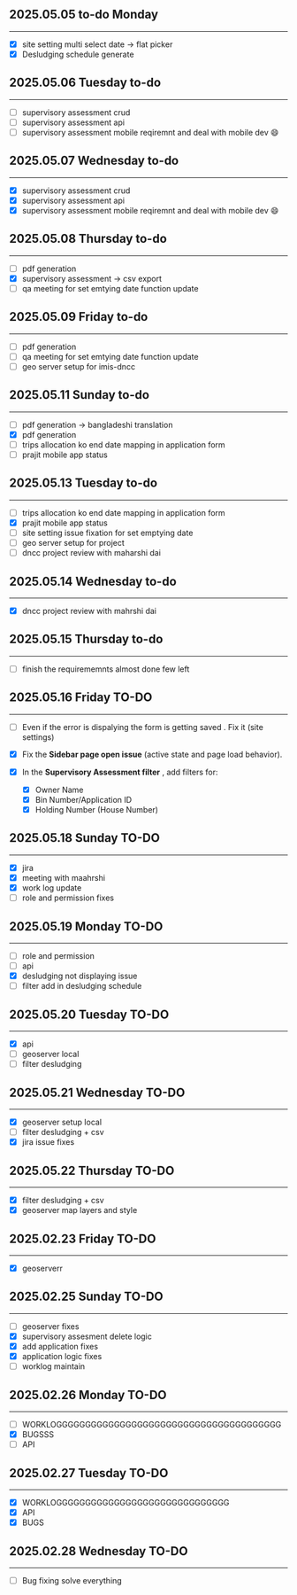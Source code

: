 ## 2025.05.05 to-do Monday

---

* [X] site setting multi select date  -> flat picker
* [X] Desludging schedule generate

## 2025.05.06 Tuesday to-do

---

* [ ] supervisory assessment crud
* [ ] supervisory assessment api
* [ ] supervisory assessment mobile reqiremnt and deal with mobile dev 😄

## 2025.05.07 Wednesday to-do

---

* [X] supervisory assessment crud
* [X] supervisory assessment api
* [X] supervisory assessment mobile reqiremnt and deal with mobile dev 😄

## 2025.05.08 Thursday to-do

---

* [ ] pdf generation
* [X] supervisory assessment -> csv export
* [ ] qa meeting for set emtying date function update

## 2025.05.09 Friday to-do

---

* [ ] pdf generation
* [ ] qa meeting for set emtying date function update
* [ ] geo server setup for imis-dncc

## 2025.05.11 Sunday to-do

---

* [ ] pdf generation -> bangladeshi  translation
* [X] pdf generation
* [ ] trips allocation ko end date mapping in application form
* [ ] prajit mobile app status

## 2025.05.13 Tuesday to-do

---

* [ ] trips allocation ko end date mapping in application form
* [X] prajit mobile app status
* [ ] site setting issue fixation for set emptying date
* [ ] geo server setup for project
* [ ] dncc project review with maharshi dai

## 2025.05.14 Wednesday to-do

---

* [X] dncc project review with mahrshi dai

## 2025.05.15 Thursday to-do

---

* [ ] finish the requirememnts
  almost done few left

## 2025.05.16 Friday TO-DO

---

* [ ] Even if the error is dispalying the form is getting saved . Fix it (site settings)
* [X] Fix the **Sidebar page open issue** (active state and page load behavior).
* [X] In the  **Supervisory Assessment filter** , add filters for:

  * [X] Owner Name
  * [X] Bin Number/Application ID
  * [X] Holding Number (House Number)

## 2025.05.18 Sunday TO-DO

---

* [X] jira
* [X] meeting with maahrshi
* [X] work log update
* [ ] role and permission fixes

## 2025.05.19 Monday TO-DO

---

* [ ] role and permission
* [ ] api
* [X] desludging not displaying issue
* [ ] filter add in desludging schedule

## 2025.05.20 Tuesday TO-DO

---

* [X] api
* [ ] geoserver local
* [ ] filter desludging

## 2025.05.21 Wednesday TO-DO

---

* [X] geoserver setup local
* [ ] filter desludging + csv
* [X] jira issue fixes

## 2025.05.22 Thursday TO-DO

---

* [X] filter desludging + csv
* [X] geoserver map layers and style

## 2025.02.23 Friday TO-DO

---

* [X] geoserverr

## 2025.02.25 Sunday TO-DO

---

* [ ] geoserver fixes
* [X] supervisory assesment delete logic
* [X] add application fixes
* [X] application logic fixes
* [ ] worklog maintain

## 2025.02.26 Monday TO-DO

---

* [ ] WORKLOGGGGGGGGGGGGGGGGGGGGGGGGGGGGGGGGGGGGGGG
* [X] BUGSSS
* [ ] API

## 2025.02.27 Tuesday TO-DO

---

* [X] WORKLOGGGGGGGGGGGGGGGGGGGGGGGGGGGGGG
* [X] API
* [X] BUGS

## 2025.02.28 Wednesday TO-DO

---

* [ ] Bug fixing solve everything
